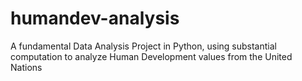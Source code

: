 # humandev-analysis
A fundamental Data Analysis Project in Python, using substantial computation to analyze Human Development values from the United Nations
